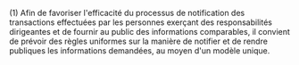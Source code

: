 (1) Afin de favoriser l'efficacité du processus de notification des transactions effectuées par les personnes exerçant des responsabilités dirigeantes et de fournir au public des informations comparables, il convient de prévoir des règles uniformes sur la manière de notifier et de rendre publiques les informations demandées, au moyen d'un modèle unique.